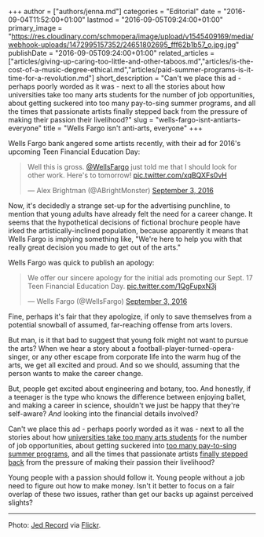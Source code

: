 +++
author = ["authors/jenna.md"]
categories = "Editorial"
date = "2016-09-04T11:52:00+01:00"
lastmod = "2016-09-05T09:24:00+01:00"
primary_image = "https://res.cloudinary.com/schmopera/image/upload/v1545409169/media/webhook-uploads/1472995157352/24651802695_fff62b1b57_o.jpg.jpg"
publishDate = "2016-09-05T09:24:00+01:00"
related_articles = ["articles/giving-up-caring-too-little-and-other-taboos.md","articles/is-the-cost-of-a-music-degree-ethical.md","articles/paid-summer-programs-is-it-time-for-a-revolution.md"]
short_description = "Can&#039;t we place this ad - perhaps poorly worded as it was - next to all the stories about how universities take too many arts students for the number of job opportunities, about getting suckered into too many pay-to-sing summer programs, and all the times that passionate artists finally stepped back from the pressure of making their passion their livelihood?"
slug = "wells-fargo-isnt-antiarts-everyone"
title = "Wells Fargo isn&#039;t anti-arts, everyone"
+++

Wells Fargo bank angered some artists recently, with their ad for 2016's upcoming Teen Financial Education Day:

<blockquote class="twitter-tweet" data-lang="en"><p lang="en" dir="ltr">Well this is gross. <a href="https://twitter.com/WellsFargo">@WellsFargo</a> just told me that I should look for other work. Here&#39;s to tomorrow! <a href="https://t.co/xqBQXFs0vH">pic.twitter.com/xqBQXFs0vH</a></p>&mdash; Alex Brightman (@ABrightMonster) <a href="https://twitter.com/ABrightMonster/status/771908411478970369">September 3, 2016</a></blockquote>
<script async src="//platform.twitter.com/widgets.js" charset="utf-8"></script>

Now, it's decidedly a strange set-up for the advertising punchline, to mention that young adults have already felt the need for a career change. It seems that the hypothetical decisions of fictional brochure people have irked the artistically-inclined population, because apparently it means that Wells Fargo is implying something like, "We're here to help you with that really great decision you made to get out of the arts."

Wells Fargo was quick to publish an apology:

<blockquote class="twitter-tweet" data-lang="en"><p lang="en" dir="ltr">We offer our sincere apology for the initial ads promoting our Sept. 17 Teen Financial Education Day. <a href="https://t.co/1QgFupxN3j">pic.twitter.com/1QgFupxN3j</a></p>&mdash; Wells Fargo (@WellsFargo) <a href="https://twitter.com/WellsFargo/status/772177516652003328">September 3, 2016</a></blockquote>
<script async src="//platform.twitter.com/widgets.js" charset="utf-8"></script>

Fine, perhaps it's fair that they apologize, if only to save themselves from a potential snowball of assumed, far-reaching offense from arts lovers.

But man, is it that bad to suggest that young folk might not want to pursue the arts? When we hear a story about a football-player-turned-opera-singer, or any other escape from corporate life into the warm hug of the arts, we get all excited and proud. And so we should, assuming that the person wants to make the career change.

But, people get excited about engineering and botany, too. And honestly, if a teenager is the type who knows the difference between enjoying ballet, and making a career in science, shouldn't we just be happy that they're self-aware? *And* looking into the financial details involved?

Can't we place this ad - perhaps poorly worded as it was - next to all the stories about how [universities take too many arts students](/is-the-cost-of-a-music-degree-ethical/) for the number of job opportunities, about getting suckered into [too many pay-to-sing summer programs](/paid-summer-programs-is-it-time-for-a-revolution/), and all the times that passionate artists [finally stepped back](/giving-up-caring-too-little-and-other-taboos/) from the pressure of making their passion their livelihood?

Young people with a passion should follow it. Young people without a job need to figure out how to make money. Isn't it better to focus on a fair overlap of these two issues, rather than get our backs up against perceived slights?

***

Photo: [Jed Record](https://www.flickr.com/photos/jedrecord/) via [Flickr](https://creativecommons.org/licenses/by/2.0/).
